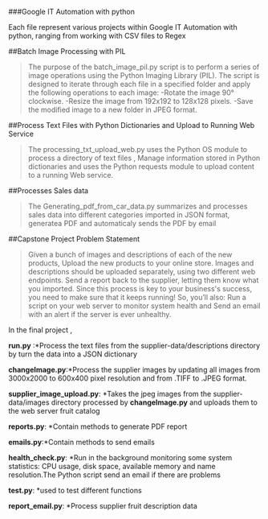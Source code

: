 ###Google IT Automation with python

Each file represent various projects within Google IT Automation with python, ranging from working with CSV files to Regex

##Batch Image Processing with PIL
>The purpose of the batch_image_pil.py script is to perform a series of image operations using the Python Imaging Library (PIL). The script is designed to iterate through each file in a specified folder and apply the following operations to each image:
-Rotate the image 90° clockwise.
-Resize the image from 192x192 to 128x128 pixels.
-Save the modified image to a new folder in JPEG format.


##Process Text Files with Python Dictionaries and Upload to Running Web Service
>The processing_txt_upload_web.py uses the Python OS module to process a directory of text files , Manage information stored in Python dictionaries and uses the Python requests module to upload content to a running Web service.


##Processes Sales data

>The Generating_pdf_from_car_data.py summarizes and processes sales data into different categories imported in JSON format, generatea PDF  and automaticaly sends the PDF by email 


##Capstone Project Problem Statement
>Given a bunch of images and descriptions of each of the new products, Upload the new products to your online store. Images and descriptions should be uploaded separately, using two different web endpoints. Send a report back to the supplier, letting them know what you imported. Since this process is key to your business's success, you need to make sure that it keeps running! So, you’ll also: Run a script on your web server to monitor system health and  Send an email with an alert if the server is ever unhealthy.

In the final project ,
 
 **run.py** :*Process the text files from the supplier-data/descriptions directory by  turn the data into a JSON dictionary

 **changeImage.py**:*Process the supplier images by  updating  all images from  3000x2000 to 600x400 pixel resolution and  from .TIFF to .JPEG format.

 **supplier_image_upload.py**: *Takes the jpeg images from the supplier-data/images directory processed by **changeImage.py**  and uploads them to the web server fruit catalog

 **reports.py**: *Contain methods to generate PDF report

 **emails.py**:*Contain methods to send emails

 **health_check.py**: *Run in the background monitoring some system statistics: CPU usage, disk space, available memory and name resolution.The Python script send an email if there are problems

 **test.py**: *used to test different functions

 **report_email.py**: *Process supplier fruit description data
